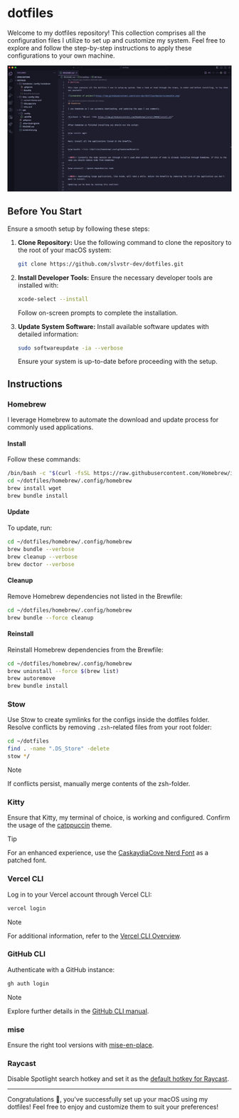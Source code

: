 # dotfiles

Welcome to my dotfiles repository! This collection comprises all the configuration files I utilize to set up and customize my system. Feel free to explore and follow the step-by-step instructions to apply these configurations to your own machine.

![Screenshot of project](https://raw.githubusercontent.com/slvstr-dev/dotfiles/master/screenshot.png)

## Before You Start

Ensure a smooth setup by following these steps:

1. **Clone Repository:**
   Use the following command to clone the repository to the root of your macOS system:

   ```bash
   git clone https://github.com/slvstr-dev/dotfiles.git
   ```

2. **Install Developer Tools:**
   Ensure the necessary developer tools are installed with:

   ```bash
   xcode-select --install
   ```

   Follow on-screen prompts to complete the installation.

3. **Update System Software:**
   Install available software updates with detailed information:

   ```bash
   sudo softwareupdate -ia --verbose
   ```

   Ensure your system is up-to-date before proceeding with the setup.

## Instructions

### Homebrew

I leverage Homebrew to automate the download and update process for commonly used applications.

#### Install

Follow these commands:

```bash
/bin/bash -c "$(curl -fsSL https://raw.githubusercontent.com/Homebrew/install/HEAD/install.sh)"
cd ~/dotfiles/homebrew/.config/homebrew
brew install wget
brew bundle install
```

#### Update

To update, run:

```bash
cd ~/dotfiles/homebrew/.config/homebrew
brew bundle --verbose
brew cleanup --verbose
brew doctor --verbose
```

#### Cleanup

Remove Homebrew dependencies not listed in the Brewfile:

```bash
cd ~/dotfiles/homebrew/.config/homebrew
brew bundle --force cleanup
```

#### Reinstall

Reinstall Homebrew dependencies from the Brewfile:

```bash
cd ~/dotfiles/homebrew/.config/homebrew
brew uninstall --force $(brew list)
brew autoremove
brew bundle install
```

### Stow

Use Stow to create symlinks for the configs inside the dotfiles folder. Resolve conflicts by removing `.zsh`-related files from your root folder:

```bash
cd ~/dotfiles
find . -name ".DS_Store" -delete
stow */
```

> [!NOTE]
> If conflicts persist, manually merge contents of the zsh-folder.

### Kitty

Ensure that Kitty, my terminal of choice, is working and configured. Confirm the usage of the [catppuccin](https://github.com/catppuccin/kitty) theme.

> [!TIP]
> For an enhanced experience, use the [CaskaydiaCove Nerd Font](https://www.nerdfonts.com/font-downloads) as a patched font.

### Vercel CLI

Log in to your Vercel account through Vercel CLI:

```bash
vercel login
```

> [!NOTE]
> For additional information, refer to the [Vercel CLI Overview](https://vercel.com/docs/cli).

### GitHub CLI

Authenticate with a GitHub instance:

```bash
gh auth login
```

> [!NOTE]
> Explore further details in the [GitHub CLI manual](https://cli.github.com/manual/).

### mise

Ensure the right tool versions with [mise-en-place](https://github.com/jdx/mise).

### Raycast

Disable Spotlight search hotkey and set it as the [default hotkey for Raycast](https://manual.raycast.com/hotkey).

---

Congratulations 🎉, you've successfully set up your macOS using my dotfiles! Feel free to enjoy and customize them to suit your preferences!
